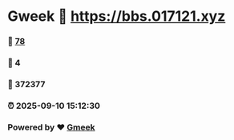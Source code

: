 # Gweek :link: https://bbs.017121.xyz 
### :page_facing_up: [78](https://bbs.017121.xyz/tag.html) 
### :speech_balloon: 4 
### :hibiscus: 372377 
### :alarm_clock: 2025-09-10 15:12:30 
### Powered by :heart: [Gmeek](https://github.com/Meekdai/Gmeek)
